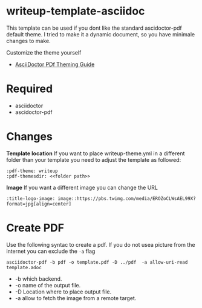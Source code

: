 # writeup-template-asciidoc

This template can be used if you dont like the standard ascidoctor-pdf default theme. I tried to make it a dynamic document, so you have minimale changes to make. 

Customize the theme yourself
* [AsciiDoctor PDf Theming Guide](https://github.com/asciidoctor/asciidoctor-pdf/blob/master/docs/theming-guide.adoc)



# Required 

* asciidoctor 
* ascidoctor-pdf 

# Changes 
__Template location__
If you want to place writeup-theme.yml in a different folder than your template you need to adjust the template as followed: 

```
:pdf-theme: writeup
:pdf-themesdir: <<folder path>> 
```

__Image__
If you want a different image you can change the URL

```
:title-logo-image: image::https://pbs.twimg.com/media/EROZoCLWsAEL99X?format=jpg[align=center]
```

# Create PDF 
Use the following syntac to create a pdf. If you do not usea picture from the internet you can exclude the ``-a`` flag

```
asciidoctor-pdf -b pdf -o template.pdf -D ../pdf  -a allow-uri-read template.adoc

```
* -b	which backend. 
* -o	name of the output file. 
* -D 	Location where to place output file. 
* -a 	allow to fetch the image from a remote target. 
```

